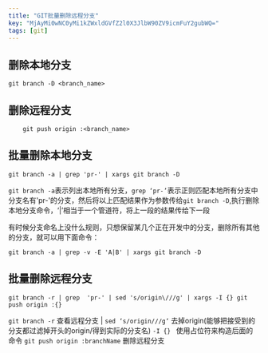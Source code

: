```yaml
---
title: "GIT批量删除远程分支"
key: "MjAyMi0wNC0yMi1kZWxldGVfZ2l0X3JlbW90ZV9icmFuY2gubWQ="
tags: [git]
---
```

## 删除本地分支 
    
    git branch -D <branch_name>

## 删除远程分支
        
        git push origin :<branch_name>
        
## 批量删除本地分支

    git branch -a | grep 'pr-' | xargs git branch -D


 ```git branch -a```表示列出本地所有分支，```grep ‘pr-’```表示正则匹配本地所有分支中分支名有'pr-'的分支，然后将以上匹配结果作为参数传给```git branch -D```,执行删除本地分支命令，‘|’相当于一个管道符，将上一段的结果传给下一段

 有时候分支命名上没什么规则，只想保留某几个正在开发中的分支，删除所有其他的分支，就可以用下面命令：

    git branch -a | grep -v -E 'A|B' | xargs git branch -D

 ## 批量删除远程分支 

    git branch -r | grep  'pr-' | sed 's/origin\///g' | xargs -I {} git push origin :{}

```git branch -r```  查看远程分支
| ```sed ‘s/origin///g‘```  去掉origin(能够把接受到的分支都过滤掉开头的origin/得到实际的分支名)
```-I {} ``` 使用占位符来构造后面的命令
```git push origin :branchName```  删除远程分支
